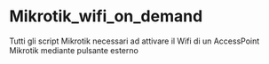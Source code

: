 # Mikrotik_wifi_on_demand
Tutti gli script Mikrotik necessari ad attivare il Wifi di un AccessPoint Mikrotik mediante pulsante esterno
